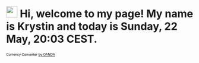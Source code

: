 <h1><img src="https://emojis.slackmojis.com/emojis/images/1531849430/4246/blob-sunglasses.gif?1531849430" width="30"/> Hi, welcome to my page! My name is Krystin and today is Sunday, 22 May, 20:03 CEST.</h1>


<div id="oanda_ecc">
<!-- Note: If you alter or remove the following code, the embedded currency widget will not work-->
<span style="color:#000; text-decoration:none; font-size:9px; float:left;">Currency Converter <a id="oanda_cc_link" style="color:#000; font-size:9px;" href="https://www.oanda.com/currency/converter/">by OANDA</a></span>
<script src="https://www.oanda.com/embedded/converter/get/b2FuZGFlY2N1c2VyLy9kZWZhdWx0/?lang=en"></script></div>

